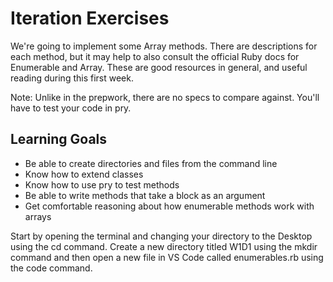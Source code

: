 # Iteration Exercises

We're going to implement some Array methods. There are descriptions for each method, but it may help to also consult the official Ruby docs for Enumerable and Array. These are good resources in general, and useful reading during this first week.

Note: Unlike in the prepwork, there are no specs to compare against. You'll have to test your code in pry.

## Learning Goals

* Be able to create directories and files from the command line
* Know how to extend classes
* Know how to use pry to test methods
* Be able to write methods that take a block as an argument
* Get comfortable reasoning about how enumerable methods work with arrays

Start by opening the terminal and changing your directory to the Desktop using the cd command. Create a new directory titled W1D1 using the mkdir command and then open a new file in VS Code called enumerables.rb using the code command.


